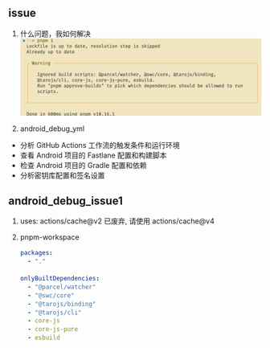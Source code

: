 ## issue

1. 什么问题，我如何解决
   <img src="./image.png" />

2. android_debug_yml

- 分析 GitHub Actions 工作流的触发条件和运行环境
- 查看 Android 项目的 Fastlane 配置和构建脚本
- 检查 Android 项目的 Gradle 配置和依赖
- 分析密钥库配置和签名设置

## android_debug_issue1

1. uses: actions/cache@v2 已废弃, 请使用 actions/cache@v4
2. pnpm-workspace

   ```yaml
   packages:
     - "."

   onlyBuiltDependencies:
     - "@parcel/watcher"
     - "@swc/core"
     - "@tarojs/binding"
     - "@tarojs/cli"
     - core-js
     - core-js-pure
     - esbuild
   ```
